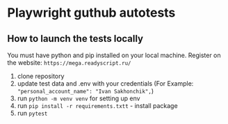 # Playwright guthub autotests
## How to launch the tests locally
You must have python and pip installed on your local machine.
Register on the website:
`https://mega.readyscript.ru/`

1. clone repository
2. update test data and .env with your credentials (For Example: `"personal_account_name": "Ivan Sakhonchik",`)
4. run `python -m venv venv` for setting up env
5. run `pip install -r requirements.txtt` - install package
6. run `pytest`
